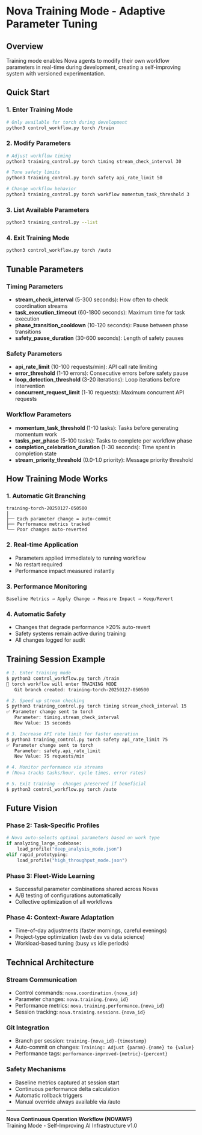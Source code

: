 # Nova Training Mode - Adaptive Parameter Tuning

## Overview
Training mode enables Nova agents to modify their own workflow parameters in real-time during development, creating a self-improving system with versioned experimentation.

## Quick Start

### 1. Enter Training Mode
```bash
# Only available for torch during development
python3 control_workflow.py torch /train
```

### 2. Modify Parameters
```bash
# Adjust workflow timing
python3 training_control.py torch timing stream_check_interval 30

# Tune safety limits
python3 training_control.py torch safety api_rate_limit 50

# Change workflow behavior
python3 training_control.py torch workflow momentum_task_threshold 3
```

### 3. List Available Parameters
```bash
python3 training_control.py --list
```

### 4. Exit Training Mode
```bash
python3 control_workflow.py torch /auto
```

## Tunable Parameters

### Timing Parameters
- **stream_check_interval** (5-300 seconds): How often to check coordination streams
- **task_execution_timeout** (60-1800 seconds): Maximum time for task execution
- **phase_transition_cooldown** (10-120 seconds): Pause between phase transitions
- **safety_pause_duration** (30-600 seconds): Length of safety pauses

### Safety Parameters
- **api_rate_limit** (10-100 requests/min): API call rate limiting
- **error_threshold** (1-10 errors): Consecutive errors before safety pause
- **loop_detection_threshold** (3-20 iterations): Loop iterations before intervention
- **concurrent_request_limit** (1-10 requests): Maximum concurrent API requests

### Workflow Parameters
- **momentum_task_threshold** (1-10 tasks): Tasks before generating momentum work
- **tasks_per_phase** (5-100 tasks): Tasks to complete per workflow phase
- **completion_celebration_duration** (1-30 seconds): Time spent in completion state
- **stream_priority_threshold** (0.0-1.0 priority): Message priority threshold

## How Training Mode Works

### 1. Automatic Git Branching
```
training-torch-20250127-050500
│
├── Each parameter change = auto-commit
├── Performance metrics tracked
└── Poor changes auto-reverted
```

### 2. Real-time Application
- Parameters applied immediately to running workflow
- No restart required
- Performance impact measured instantly

### 3. Performance Monitoring
```
Baseline Metrics → Apply Change → Measure Impact → Keep/Revert
```

### 4. Automatic Safety
- Changes that degrade performance >20% auto-revert
- Safety systems remain active during training
- All changes logged for audit

## Training Session Example

```bash
# 1. Enter training mode
$ python3 control_workflow.py torch /train
🧪 torch workflow will enter TRAINING MODE
   Git branch created: training-torch-20250127-050500

# 2. Speed up stream checking
$ python3 training_control.py torch timing stream_check_interval 15
✅ Parameter change sent to torch
   Parameter: timing.stream_check_interval
   New Value: 15 seconds

# 3. Increase API rate limit for faster operation
$ python3 training_control.py torch safety api_rate_limit 75
✅ Parameter change sent to torch
   Parameter: safety.api_rate_limit  
   New Value: 75 requests/min

# 4. Monitor performance via streams
# (Nova tracks tasks/hour, cycle times, error rates)

# 5. Exit training - changes preserved if beneficial
$ python3 control_workflow.py torch /auto
```

## Future Vision

### Phase 2: Task-Specific Profiles
```python
# Nova auto-selects optimal parameters based on work type
if analyzing_large_codebase:
    load_profile("deep_analysis_mode.json")
elif rapid_prototyping:
    load_profile("high_throughput_mode.json")
```

### Phase 3: Fleet-Wide Learning
- Successful parameter combinations shared across Novas
- A/B testing of configurations automatically
- Collective optimization of all workflows

### Phase 4: Context-Aware Adaptation
- Time-of-day adjustments (faster mornings, careful evenings)
- Project-type optimization (web dev vs data science)
- Workload-based tuning (busy vs idle periods)

## Technical Architecture

### Stream Communication
- Control commands: `nova.coordination.{nova_id}`
- Parameter changes: `nova.training.{nova_id}`
- Performance metrics: `nova.training.performance.{nova_id}`
- Session tracking: `nova.training.sessions.{nova_id}`

### Git Integration
- Branch per session: `training-{nova_id}-{timestamp}`
- Auto-commit on changes: `Training: Adjust {param}.{name} to {value}`
- Performance tags: `performance-improved-{metric}-{percent}`

### Safety Mechanisms
- Baseline metrics captured at session start
- Continuous performance delta calculation
- Automatic rollback triggers
- Manual override always available via /auto

---
**Nova Continuous Operation Workflow (NOVAWF)**  
Training Mode - Self-Improving AI Infrastructure v1.0